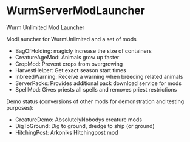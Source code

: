 # WurmServerModLauncher

Wurm Unlimited Mod Launcher

ModLauncher for WurmUnlimited and a set of mods

* BagOfHolding: magicly increase the size of containers
* CreatureAgeMod: Animals grow up faster
* CropMod: Prevent crops from overgrowing
* HarvestHelper: Get exact season start times
* InbreedWarning: Receive a warning when breeding related animals
* ServerPacks: Provides additional pack download service for mods
* SpellMod: Gives priests all spells and removes priest restrictions

Demo status (conversions of other mods for demonstration and testing purposes): 

* CreatureDemo: AbsolutelyNobodys creature mods
* DigToGround: Dig to ground, dredge to ship (or ground)
* HitchingPost: Arkoniks Hitchingpost mod

